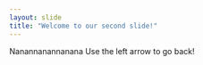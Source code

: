 ```yaml
---
layout: slide
title: "Welcome to our second slide!"
---
```

Nanannanannanana
Use the left arrow to go back!

